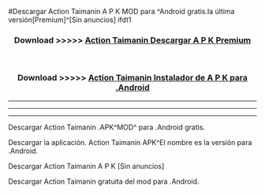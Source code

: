 #Descargar Action Taimanin  A P K MOD para ^Android gratis.la última versión[Premium]^[Sin anuncios] ifdt1



<div align="center">
<h3>Download >>>>> <a href="https://es-web.web.app/?es= ${title}">Action Taimanin  Descargar A P K Premium</a></h3><br>

<h3>Download >>>>> <a href="https://es-web.web.app/?es= ${title}">Action Taimanin  Instalador de A P K para .Android</a></h3>
</div>


----------------------------------------------------------

----------------------------------------------------------

----------------------------------------------------------

Descargar Action Taimanin  .APK^MOD^ para .Android gratis.

Descargar la aplicación. Action Taimanin  APK^El nombre es la versión para .Android.

Descargar Action Taimanin  A P K [Sin anuncios]

Descargar Action Taimanin  gratuita del mod para .Android.